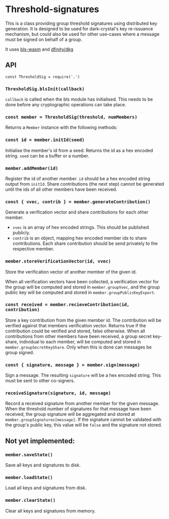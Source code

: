 # Threshold-signatures

This is a class providing group threshold signatures using distributed key generation.  It is designed to be used for dark-crystal's key re-issuance mechanism, but could also be used for other use-cases where a message must be signed on behalf of a group.

It uses [bls-wasm](https://github.com/herumi/bls-wasm) and [dfinity/dkg](https://github.com/dfinity-side-projects/dkg)

## API

`const ThresholdSig = require('.')`

### `ThresholdSig.blsInit(callback)`

`callback` is called when the bls module has initialised. This needs to be done before any cryptographic operations can take place.

### `const member = ThresholdSig(threshold, numMembers)`

Returns a `Member` instance with the following methods:

### `const id = member.initId(seed)`

Initialise the member's id from a seed. Returns the id as a hex encoded string. `seed` can be a buffer or a number.

### `member.addMember(id)`

Register the id of another member. `id` should be a hex encoded string output from `initId`.
Share contributions (the next step) cannot be generated until the ids of all other members have been received.

### `const { vvec, contrib } = member.generateContribution()`

Generate a verification vector and share contributions for each other member.
- `vvec` is an array of hex encoded strings.  This should be published publicly.
- `contrib` is an object, mapping hex encoded member ids to share contributions.  Each share contribution should be send privately to the respective member.

### `member.storeVerificationVector(id, vvec)` 

Store the verification vector of another member of the given id. 

When all verification vectors have been collected, a verification vector for the group will be computed and stored in `member.groupVvec`, and the group public key will be computed and stored in `member.groupPublicKeyExport`.


### `const received = member.recieveContribution(id, contribution)`

Store a key contribution from the given member id.  The contribution will be verified against that members verification vector.
Returns true if the contribution could be verified and stored, false otherwise.
When all contributions from other members have been received, a group secret key-share, individual to each member, will be computed and stored in `member.groupSecretKeyShare`.  Only when this is done can messages be group signed.

### `const { signature, message } = member.sign(message)`

Sign a message. The resulting `signature` will be a hex encoded string.  This must be sent to other co-signers.

### `receiveSignature(signature, id, message)` 

Record a received signature from another member for the given message.  When the threshold number of signatures for that message have been received, the group signature will be aggregated and stored at `member.groupSignatures[message]`.  If the signature cannot be validated with the group's public key, this value will be `false` and the signature not stored.

## Not yet implemented:

### `member.saveState()`

Save all keys and signatures to disk.

### `member.loadState()`

Load all keys and signatures from disk.

### `member.clearState()`

Clear all keys and signatures from memory.
